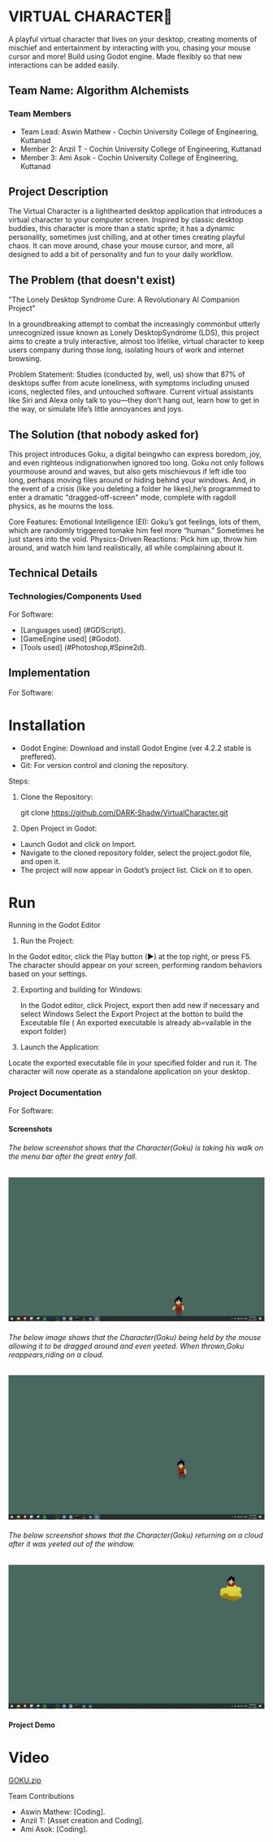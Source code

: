 # VIRTUAL CHARACTER🎯
A playful virtual character that lives on your desktop, creating moments of mischief and entertainment by interacting with you,
chasing your mouse cursor and more! Build using Godot engine. Made flexibly so that new interactions can be added easily.
 
## Team Name: Algorithm Alchemists 
### Team Members
- Team Lead: Aswin Mathew - Cochin University College of Engineering, Kuttanad
- Member 2: Anzil T - Cochin University College of Engineering, Kuttanad
- Member 3: Ami Asok - Cochin University College of Engineering, Kuttanad

## Project Description
The Virtual Character is a lighthearted desktop application that introduces a virtual character to your computer screen. 
Inspired by classic desktop buddies, this character is more than a static sprite; it has a dynamic personality, sometimes just 
chilling, and at other times creating playful chaos. It can move around, chase your mouse cursor, and more, all designed to add 
a bit of personality and fun to your daily workflow.

## The Problem (that doesn't exist)
"The Lonely Desktop Syndrome Cure: A Revolutionary AI Companion Project"

In a groundbreaking attempt to combat the increasingly commonbut utterly unrecognized issue known as Lonely DesktopSyndrome (LDS), 
this project aims to create a truly interactive, almost too lifelike, virtual character to keep users company during those long,
isolating hours of work and internet browsing.

Problem Statement: Studies (conducted by, well, us) show that 87% of desktops
suffer from acute loneliness, with symptoms including unused icons, neglected files, and untouched software.
Current virtual assistants like Siri and Alexa only talk to you—they don’t hang out, learn how to get in
the way, or simulate life’s little annoyances and joys.

## The Solution (that nobody asked for)

This project introduces Goku, a digital beingwho can express boredom, joy, and even righteous indignationwhen ignored too long.
Goku not only follows yourmouse around and waves, but also gets mischievous if left idle too long, perhaps moving files around 
or hiding behind your windows. And, in the event of a crisis (like you deleting a folder he likes),he’s programmed to enter a dramatic 
"dragged-off-screen" mode, complete with ragdoll physics, as he mourns the loss.

Core Features:
Emotional Intelligence (EI): Goku’s got feelings, lots of them, which are randomly triggered tomake him feel more “human.”
Sometimes he just stares into the void.
Physics-Driven Reactions: Pick him up, throw him around, and
watch him land realistically, all while complaining about it.

## Technical Details
### Technologies/Components Used

For Software:

- [Languages used] (#GDScript). 
- [GameEngine used] (#Godot).
- [Tools used] (#Photoshop,#Spine2d).

## Implementation

For Software:

# Installation

- Godot Engine: Download and install Godot Engine (ver 4.2.2 stable is preffered).
- Git: For version control and cloning the repository.


Steps:
1. Clone the Repository:
   
   git clone https://github.com/DARK-Shadw/VirtualCharacter.git

3. Open Project in Godot:

- Launch Godot and click on Import.
- Navigate to the cloned repository folder, select the project.godot file, and open it.
- The project will now appear in Godot’s project list. Click on it to open.

# Run

Running in the Godot Editor

1. Run the Project:

In the Godot editor, click the Play button (▶) at the top right, or press F5.
The character should appear on your screen, performing random behaviors based on your settings.

2. Exporting and building for Windows:

   In the Godot editor, click Project, export then add new if necessary and select Windows
   Select the Export Project at the botton to build the Exceutable file
   ( An exported executable is already ab=vailable in the export folder)

4. Launch the Application:

Locate the exported executable file in your specified folder and run it.
The character will now operate as a standalone application on your desktop.

### Project Documentation
For Software:

#### Screenshots 
###### The below screenshot shows that the Character(Goku) is taking his walk on the menu bar after the great entry fall.
![image alt](https://github.com/DARK-Shadw/VirtualCharacter/blob/aa9e0f988efb30c7a038adef562648331ac7e7b6/WhatsApp%20Image%202024-11-02%20at%209.22.25%20PM.jpeg)
###### The below image shows that the Character(Goku) being held by the mouse allowing it to be dragged around and even yeeted. When thrown,Goku reappears,riding on a cloud.
![image alt](https://github.com/DARK-Shadw/VirtualCharacter/blob/cc611d2011174eef5d7150f506ecd6f6682a507d/WhatsApp%20Image%20fly.jpeg)
###### The below screenshot shows that the Character(Goku) returning on a cloud after it was yeeted out of the window.
![image alt](https://github.com/DARK-Shadw/VirtualCharacter/blob/2918b7a414d9b5de09665ae624a8d08731ad2793/WhatsApp%20Image%20cloud.jpeg)


#### Project Demo
# Video
[GOKU.zip](https://github.com/user-attachments/assets/8fb06922-18dd-4885-8699-83baa08b6af6)

Team Contributions
- Aswin Mathew: [Coding].
- Anzil T: [Asset creation and Coding].
- Ami Asok: [Coding].
